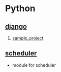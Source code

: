 # Python
## [django](/django)
1. [sample_project](/django/sample_project)

## [scheduler](/scheduler)
 - module for scheduler
